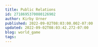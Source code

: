 ```yaml
---
title: Public Relations
id: 2718695370080126902
author: Kirby Urner
published: 2022-09-02T08:03:00.002-07:00
updated: 2022-09-02T08:03:42.272-07:00
blog: world_game
tags: 
---
```


